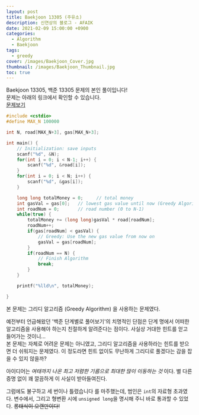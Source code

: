 ```yaml
---
layout: post
title: Baekjoon 13305 (주유소)
description: 신연상의 블로그 - AFAIK
date: 2021-02-09 15:00:00 +0900
categories:
  - Algorithm
  - Baekjoon
tags:
  - greedy
cover: /images/Baekjoon_Cover.jpg
thumbnail: /images/Baekjoon_Thumbnail.jpg
toc: true
---
```


Baekjoon 13305, 백준 13305 문제의 본인 풀이입니다!  
문제는 아래의 링크에서 확인할 수 있습니다.  
[문제보기](acmicpc.net/problem/13305)

<!-- more -->

```c++
#include <cstdio>
#define MAX_N 100000

int N, road[MAX_N+3], gas[MAX_N+3];

int main() {
    // Initialization: save inputs
    scanf("%d", &N);
    for(int i = 0; i < N-1; i++) {
        scanf("%d", &road[i]);
    }
    for(int i = 0; i < N; i++) {
        scanf("%d", &gas[i]);
    }

    long long totalMoney = 0;     // total money
    int gasVal = gas[0];   // lowest gas value until now (Greedy Algorithm)
    int roadNum = 0;       // road number (0 to N-1)
    while(true) {
        totalMoney += (long long)gasVal * road[roadNum];
        roadNum++;
        if(gas[roadNum] < gasVal) {
            // Greedy: Use the new gas value from now on
            gasVal = gas[roadNum];
        }
        if(roadNum == N) {
            // Finish Algorithm
            break;
        }
    }

    printf("%lld\n", totalMoney);

}
```

본 문제는 그리디 알고리즘 (Greedy Algorithm) 을 사용하는 문제였다.  

예전부터 언급해왔던 '백준 단계별로 풀어보기'의 치명적인 단점은 단계 명에서 어떠한 알고리즘을 사용해야 하는지 친절하게 알려준다는 점이다. 사실상 거대한 힌트를 얻고 들어가는 것이니...  
본 문제는 자체로 어려운 문제는 아니였고, 그리디 알고리즘을 사용하라는 힌트를 받으면 더 쉬워지는 문제였다. 이 정도라면 힌트 없이도 무난하게 그리디로 풀겠다는 감을 잡을 수 있지 않을까?  

아이디어는 *여태까지 나온 최고 저렴한 기름으로 최대한 많이 이동하는 것* 이다. 별 다른 증명 없이 꽤 깔끔하게 이 사실이 받아들여진다.  

그럼에도 불구하고 세 번이나 틀렸습니다 를 마주했는데, 범인은 `int`의 자료형 초과였다. 변수에서, 그리고 형변환 시에 `unsigned long`을 명시해 주니 바로 통과할 수 있었다. ~~롱태식이 오랜만이다!~~